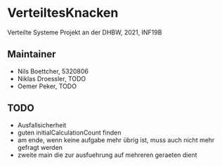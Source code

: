 # VerteiltesKnacken
Verteilte Systeme Projekt an der DHBW, 2021, INF19B

## Maintainer 
* Nils Boettcher, 5320806
* Niklas Droessler, TODO
* Oemer Peker, TODO

## TODO
* Ausfallsicherheit
* guten initialCalculationCount finden
* am ende, wenn keine aufgabe mehr übrig ist, muss auch nicht mehr gefragt werden
* zweite main die zur ausfuehrung auf mehreren geraeten dient 